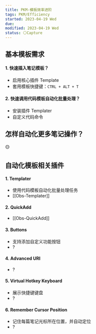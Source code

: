 ```yaml
---
title: PKM-模板效率进阶
tags: PKM/Efficiency
started: 2023-04-19 Wed
due:
modified: 2023-04-19 Wed
status: ⚪Capture
---
```

## 基本模板需求
#### 1. 快速插入笔记模板？
- 启用核心插件 Template
- 套用模板快捷键：`CTRL + ALT + T`
#### 2. 快速调用代码模板自动化批量处理？
- 安装插件 Templater
- 自定义代码命令
## 怎样自动化更多笔记操作？
🟡
## 自动化模板相关插件
#### 1. Templater
- 使用代码模板自动化批量处理任务
- [[Obs-Templater]]
#### 2. QuickAdd
- [[Obs-QuickAdd]]
#### 3. Buttons
- 支持添加自定义功能按钮
- ?
#### 4. Advanced URI
- ?
#### 5. Virtual Hotkey Keyboard 
- 展示快捷键键盘
- ?
#### 6. Remember Cursor Position
- 记住每篇笔记光标所在位置，并自动定位
- ?